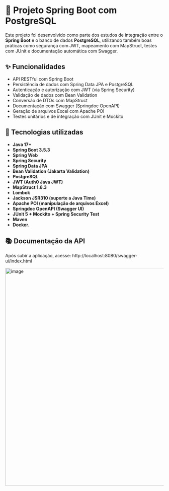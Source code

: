 # 🐘 Projeto Spring Boot com PostgreSQL

Este projeto foi desenvolvido como parte dos estudos de integração entre o **Spring Boot** e o banco de dados **PostgreSQL**, utilizando também boas práticas como segurança com JWT, mapeamento com MapStruct, testes com JUnit e documentação automática com Swagger.

## ✨ Funcionalidades

- API RESTful com Spring Boot
- Persistência de dados com Spring Data JPA e PostgreSQL
- Autenticação e autorização com JWT (via Spring Security)
- Validação de dados com Bean Validation
- Conversão de DTOs com MapStruct
- Documentação com Swagger (Springdoc OpenAPI)
- Geração de arquivos Excel com Apache POI
- Testes unitários e de integração com JUnit e Mockito

## 🚀 Tecnologias utilizadas

- **Java 17+**
- **Spring Boot 3.5.3**
- **Spring Web**
- **Spring Security**
- **Spring Data JPA**
- **Bean Validation (Jakarta Validation)**
- **PostgreSQL**
- **JWT (Auth0 Java JWT)**
- **MapStruct 1.6.3**
- **Lombok**
- **Jackson JSR310 (suporte a Java Time)**
- **Apache POI (manipulação de arquivos Excel)**
- **Springdoc OpenAPI (Swagger UI)**
- **JUnit 5 + Mockito + Spring Security Test**
- **Maven**
- **Docker**.


## 📚 Documentação da API

Após subir a aplicação, acesse:
http://localhost:8080/swagger-ui/index.html

<img width="959" height="692" alt="image" src="https://github.com/user-attachments/assets/f5ea22d7-cdb4-429f-956b-a5d9b100b8d1" />


